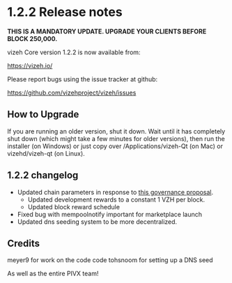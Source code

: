 1.2.2 Release notes
====================

**THIS IS A MANDATORY UPDATE. UPGRADE YOUR CLIENTS BEFORE BLOCK 250,000.**

vizeh Core version 1.2.2 is now available from:

  https://vizeh.io/

Please report bugs using the issue tracker at github:

  https://github.com/vizehproject/vizeh/issues


How to Upgrade
--------------

If you are running an older version, shut it down. Wait until it has completely
shut down (which might take a few minutes for older versions), then run the
installer (on Windows) or just copy over /Applications/vizeh-Qt (on Mac) or
vizehd/vizeh-qt (on Linux).


1.2.2 changelog
----------------

- Updated chain parameters in response to [this governance proposal](https://forum.vizeh.io/t/block-reward-extension/81).
  - Updated development rewards to a constant 1 VZH per block.
  - Updated block reward schedule
- Fixed bug with mempoolnotify important for marketplace launch
- Updated dns seeding system to be more decentralized.


Credits
--------

meyer9 for work on the code code
tohsnoom for setting up a DNS seed

As well as the entire PIVX team!